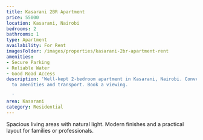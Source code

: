 ```yaml
---
title: Kasarani 2BR Apartment
price: 55000
location: Kasarani, Nairobi
bedrooms: 2
bathrooms: 1
type: Apartment
availability: For Rent
imagesFolder: /images/properties/kasarani-2br-apartment-rent
amenities:
- Secure Parking
- Reliable Water
- Good Road Access
description: 'Well-kept 2-bedroom apartment in Kasarani, Nairobi. Convenient access
  to amenities and transport. Book a viewing.

  '
area: Kasarani
category: Residential
---
```


Spacious living areas with natural light. Modern finishes and a practical layout for families or professionals.
